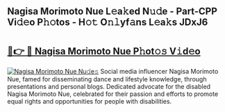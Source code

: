 ## Nagisa Morimoto Nue L𝚎a𝚔ed N𝚞𝚍e - Part-CPP Vi𝚍𝚎o P𝚑𝚘tos - H𝚘𝚝 O𝚗𝚕yf𝚊ns L𝚎a𝚔s JDxJ6

# <h2><a href="http://kf37q8m.oniu.top/?m=Nagisa+Morimoto+Nue">🔗👉 🔴 Nagisa Morimoto Nue P𝚑ot𝚘𝚜 V𝚒d𝚎o</a></h2>

[![Nagisa Morimoto Nue Nu𝚍e𝚜](https://i.imgur.com/0qMVB7G.gif)](http://kf37q8m.oniu.top/?m=Nagisa+Morimoto+Nue)
Social media influencer Nagisa Morimoto Nue, famed for disseminating dance and lifestyle knowledge, through presentations and personal blogs. Dedicated advocate for the disabled Nagisa Morimoto Nue, celebrated for their passion and efforts to promote equal rights and opportunities for people with disabilities.  
